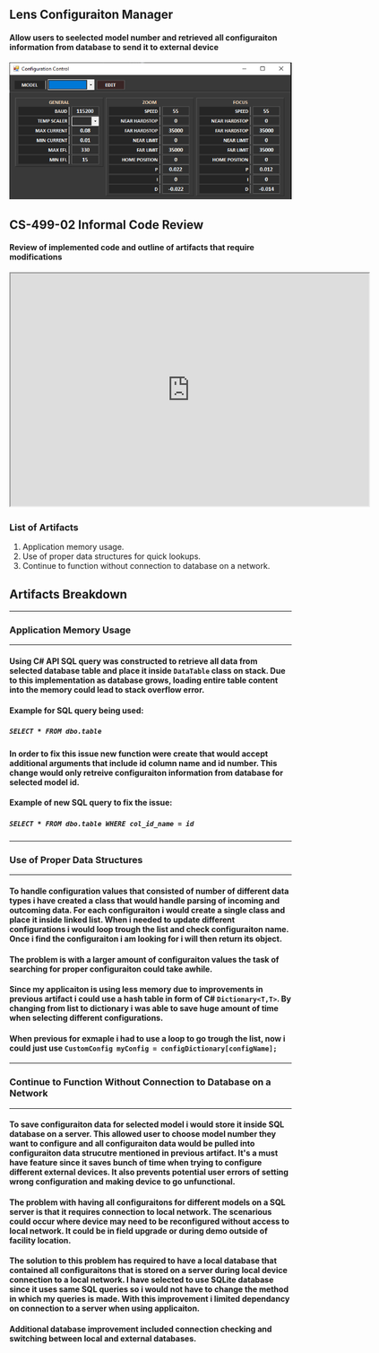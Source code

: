 ## **Lens Configuraiton Manager**
#### Allow users to seelected model number and retrieved all configuraiton information from database to send it to external device
![UI Design](/GUI.PNG)

## **CS-499-02 Informal Code Review**
#### Review of implemented code and outline of artifacts that require modifications
<iframe width="640" height="415" src="https://www.youtube.com/embed/MBTTOdIVU_U" frameborder="1" allow="accelerometer; autoplay; clipboard-write; encrypted-media; gyroscope; picture-in-picture" allowfullscreen></iframe>


### **List of Artifacts**
1. Application memory usage.
2. Use of proper data structures for quick lookups.
3. Continue to function without connection to database on a network.

##  __Artifacts Breakdown__
------------
### **Application Memory Usage**
------------
#### Using C# API SQL query was constructed to retrieve all data from selected database table and place it inside `DataTable` class on stack. Due to this implementation as database grows, loading entire table content into the memory could lead to stack overflow error. 
#### Example for SQL query being used:
##### ```SELECT * FROM dbo.table```

#### In order to fix this issue new function were create that would accept additional arguments that include id column name and id number. This change would only retreive configuraiton information from database for selected model id.
#### Example of new SQL query to fix the issue:
##### ```SELECT * FROM dbo.table WHERE col_id_name = id```
------------
### **Use of Proper Data Structures**
------------
#### To handle configuration values that consisted of number of different data types i have created a class that would handle parsing of incoming and outcoming data. For each configuraiton i would create a single class and place it inside linked list. When i needed to update different configurations i would loop trough the list and check configuraiton name. Once i find the configuraiton i am looking for i will then return its object.
#### The problem is with a larger amount of configuraiton values the task of searching for proper configuraiton could take awhile.
#### Since my applicaiton is using less memory due to improvements in previous artifact i could use a hash table in form of C# `Dictionary<T,T>`. By changing from list to dictionary i was able to save huge amount of time when selecting different configurations.
#### When previous for exmaple i had to use a loop to go trough the list, now i could just use `CustomConfig myConfig = configDictionary[configName];`
------------
### **Continue to Function Without Connection to Database on a Network**
------------
#### To save configuraiton data for selected model i would store it inside SQL database on a server. This allowed user to choose model number they want to configure and all configuraiton data would be pulled into configuraiton data strucutre mentioned in previous artifact. It's a must have feature since it saves bunch of time when trying to configure different external devices. It also prevents potential user errors of setting wrong configuration and making device to go unfunctional.
#### The problem with having all configuraitons for different models on a SQL server is that it requires connection to local network. The scenarious could occur where device may need to be reconfigured without access to local network. It could be in field upgrade or during demo outside of facility location.
#### The solution to this problem has required to have a local database that contained all configuraitons that is stored on a server during local device connection to a local network. I have selected to use SQLite database since it uses same SQL queries so i would not have to change the method in which my queries is made. With this improvement i limited dependancy on connection to a server when using applicaiton.
#### Additional database improvement included connection checking and switching between local and external databases.



